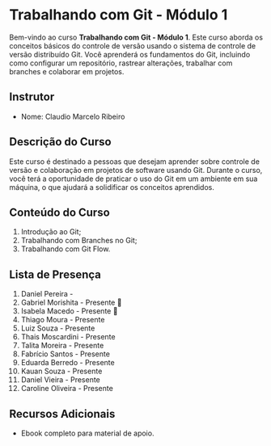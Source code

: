 # Trabalhando com Git - Módulo 1

Bem-vindo ao curso **Trabalhando com Git - Módulo 1**. Este curso aborda os conceitos básicos do controle de versão usando o sistema de controle de versão distribuído Git. Você aprenderá os fundamentos do Git, incluindo como configurar um repositório, rastrear alterações, trabalhar com branches e colaborar em projetos.

## Instrutor

- Nome: Claudio Marcelo Ribeiro

## Descrição do Curso

Este curso é destinado a pessoas que desejam aprender sobre controle de versão e colaboração em projetos de software usando Git. Durante o curso, você terá a oportunidade de praticar o uso do Git em um ambiente em sua máquina, o que ajudará a solidificar os conceitos aprendidos.

## Conteúdo do Curso

1. Introdução ao Git;
2. Trabalhando com Branches no Git;
3. Trabalhando com Git Flow.

## Lista de Presença

1. Daniel Pereira -
2. Gabriel Morishita - Presente 🎁
3. Isabela Macedo - Presente 🙌
4. Thiago Moura - Presente
5. Luiz Souza - Presente
6. Thais Moscardini - Presente
7. Talita Moreira - Presente
8. Fabrício Santos - Presente
9. Eduarda Berredo - Presente
10. Kauan Souza - Presente
11. Daniel Vieira - Presente
12. Caroline Oliveira - Presente


## Recursos Adicionais

- Ebook completo para material de apoio.
